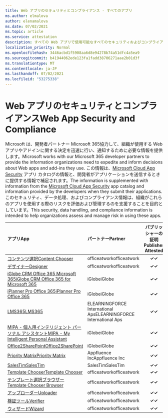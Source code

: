 ```yaml
---
title: Web アプリのセキュリティとコンプライアンス - すべてのアプリ
ms.author: elmalova
author: elenamalova
ms.date: 07/02/2021
ms.topic: article
ms.service: attestation
description: すべての Web アプリで使用可能なすべてのセキュリティおよびコンプライアンス情報。
localization_priority: Normal
ms.openlocfilehash: 3446acbd1f5908aa6d8e94278b74a51dfc4a5ea9
ms.sourcegitcommit: b41944062ede123fa1fadd38706271aae2b01d3f
ms.translationtype: MT
ms.contentlocale: ja-JP
ms.lasthandoff: 07/02/2021
ms.locfileid: "53275338"
---
```

# <a name="web-app-security-and-compliance"></a><span data-ttu-id="e4214-103">Web アプリのセキュリティとコンプライアンス</span><span class="sxs-lookup"><span data-stu-id="e4214-103">Web App Security and Compliance</span></span>

<span data-ttu-id="e4214-104">Microsoft は、開発者パートナー Microsoft 365協力して、組織が使用する Web アプリやアドインに関する決定を迅速に行い、通知するために必要な情報を提供します。</span><span class="sxs-lookup"><span data-stu-id="e4214-104">Microsoft works with our Microsoft 365 developer partners to provide the information organizations need to expedite and inform decisions about Web apps and add-ins they use.</span></span> <span data-ttu-id="e4214-105">この情報は、[Microsoft Cloud App Security](https://www.microsoft.com/en-us/enterprise-mobility-security/cloud-app-security) アプリ カタログの情報と、開発者がアプリケーションを送信するときに提供する情報で補足されます。</span><span class="sxs-lookup"><span data-stu-id="e4214-105">The information is supplemented with information from the [Microsoft Cloud App Security](https://www.microsoft.com/en-us/enterprise-mobility-security/cloud-app-security) app catalog and information provided by the developers when they submit their applications.</span></span> <span data-ttu-id="e4214-106">このセキュリティ、データ処理、およびコンプライアンス情報は、組織がこれらのアプリを使用する際のリスクを評価および管理するのを支援することを目的としています。</span><span class="sxs-lookup"><span data-stu-id="e4214-106">This security, data handling, and compliance information is intended to help organizations assess and manage risk in using these apps.</span></span>

| <span data-ttu-id="e4214-107">**アプリ**</span><span class="sxs-lookup"><span data-stu-id="e4214-107">**App**</span></span> | <span data-ttu-id="e4214-108">**パートナー**</span><span class="sxs-lookup"><span data-stu-id="e4214-108">**Partner**</span></span> | <span data-ttu-id="e4214-109">**パブリッシャーの証明**</span><span class="sxs-lookup"><span data-stu-id="e4214-109">**Publisher Attested**</span></span> | <span data-ttu-id="e4214-110">**認定**</span><span class="sxs-lookup"><span data-stu-id="e4214-110">**Certified**</span></span> |
|:--------|:------------|:----------------------:|:-------------:|
| [<span data-ttu-id="e4214-111">コンテンツ選択</span><span class="sxs-lookup"><span data-stu-id="e4214-111">Content Chooser</span></span>](./officeatwork-content-chooser.md) | <span data-ttu-id="e4214-112">officeatwork</span><span class="sxs-lookup"><span data-stu-id="e4214-112">officeatwork</span></span> | <span data-ttu-id="e4214-113">**✓**</span><span class="sxs-lookup"><span data-stu-id="e4214-113">**✓**</span></span> |  |
| [<span data-ttu-id="e4214-114">デザイナー</span><span class="sxs-lookup"><span data-stu-id="e4214-114">Designer</span></span>](./officeatwork-designer.md) | <span data-ttu-id="e4214-115">officeatwork</span><span class="sxs-lookup"><span data-stu-id="e4214-115">officeatwork</span></span> | <span data-ttu-id="e4214-116">**✓**</span><span class="sxs-lookup"><span data-stu-id="e4214-116">**✓**</span></span> |  |
| [<span data-ttu-id="e4214-117">iGlobe CRM Office 365 Microsoft 365</span><span class="sxs-lookup"><span data-stu-id="e4214-117">iGlobe CRM Office 365 for Microsoft 365</span></span>](./iglobe-crm-office-365-for-microsoft.md) | <span data-ttu-id="e4214-118">iGlobe</span><span class="sxs-lookup"><span data-stu-id="e4214-118">iGlobe</span></span> | <span data-ttu-id="e4214-119">**✓**</span><span class="sxs-lookup"><span data-stu-id="e4214-119">**✓**</span></span> |  |
| [<span data-ttu-id="e4214-120">iPlanner Pro Office 365</span><span class="sxs-lookup"><span data-stu-id="e4214-120">iPlanner Pro Office 365</span></span>](./iglobe-iplanner-pro-office-365.md) | <span data-ttu-id="e4214-121">iGlobe</span><span class="sxs-lookup"><span data-stu-id="e4214-121">iGlobe</span></span> | <span data-ttu-id="e4214-122">**✓**</span><span class="sxs-lookup"><span data-stu-id="e4214-122">**✓**</span></span> |  |
| [<span data-ttu-id="e4214-123">LMS365</span><span class="sxs-lookup"><span data-stu-id="e4214-123">LMS365</span></span>](./elearningforce-international-aps-lms365.md) | <span data-ttu-id="e4214-124">ELEARNINGFORCE International Aps</span><span class="sxs-lookup"><span data-stu-id="e4214-124">ELEARNINGFORCE International Aps</span></span> | <span data-ttu-id="e4214-125">**✓**</span><span class="sxs-lookup"><span data-stu-id="e4214-125">**✓**</span></span> | <img alt="Certified application badge" src="../media/certified-badge.png" height="25" width="25" /> |
| [<span data-ttu-id="e4214-126">MIPA - 個人用インテリジェント パーソナル アシスタント</span><span class="sxs-lookup"><span data-stu-id="e4214-126">MIPA - My Intelligent Personal Assistant</span></span>](./iglobe-mipa-my-intelligent-personal-assistant.md) | <span data-ttu-id="e4214-127">iGlobe</span><span class="sxs-lookup"><span data-stu-id="e4214-127">iGlobe</span></span> | <span data-ttu-id="e4214-128">**✓**</span><span class="sxs-lookup"><span data-stu-id="e4214-128">**✓**</span></span> |  |
| [<span data-ttu-id="e4214-129">Office2SharePoint</span><span class="sxs-lookup"><span data-stu-id="e4214-129">Office2SharePoint</span></span>](./iglobe-office2sharepoint.md) | <span data-ttu-id="e4214-130">iGlobe</span><span class="sxs-lookup"><span data-stu-id="e4214-130">iGlobe</span></span> | <span data-ttu-id="e4214-131">**✓**</span><span class="sxs-lookup"><span data-stu-id="e4214-131">**✓**</span></span> |  |
| [<span data-ttu-id="e4214-132">Priority Matrix</span><span class="sxs-lookup"><span data-stu-id="e4214-132">Priority Matrix</span></span>](./appfluence-inc-priority-matrix.md) | <span data-ttu-id="e4214-133">Appfluence Inc</span><span class="sxs-lookup"><span data-stu-id="e4214-133">Appfluence Inc</span></span> | <span data-ttu-id="e4214-134">**✓**</span><span class="sxs-lookup"><span data-stu-id="e4214-134">**✓**</span></span> | <img alt="Certified application badge" src="../media/certified-badge.png" height="25" width="25" /> |
| [<span data-ttu-id="e4214-135">SalesTim</span><span class="sxs-lookup"><span data-stu-id="e4214-135">SalesTim</span></span>](./salestim.md) | <span data-ttu-id="e4214-136">SalesTim</span><span class="sxs-lookup"><span data-stu-id="e4214-136">SalesTim</span></span> | <span data-ttu-id="e4214-137">**✓**</span><span class="sxs-lookup"><span data-stu-id="e4214-137">**✓**</span></span> |  |
| [<span data-ttu-id="e4214-138">Template Chooser</span><span class="sxs-lookup"><span data-stu-id="e4214-138">Template Chooser</span></span>](./officeatwork-template-chooser.md) | <span data-ttu-id="e4214-139">officeatwork</span><span class="sxs-lookup"><span data-stu-id="e4214-139">officeatwork</span></span> | <span data-ttu-id="e4214-140">**✓**</span><span class="sxs-lookup"><span data-stu-id="e4214-140">**✓**</span></span> |  |
| [<span data-ttu-id="e4214-141">テンプレート選択ブラウザー</span><span class="sxs-lookup"><span data-stu-id="e4214-141">Template Chooser Browser</span></span>](./officeatwork-template-chooser-browser.md) | <span data-ttu-id="e4214-142">officeatwork</span><span class="sxs-lookup"><span data-stu-id="e4214-142">officeatwork</span></span> | <span data-ttu-id="e4214-143">**✓**</span><span class="sxs-lookup"><span data-stu-id="e4214-143">**✓**</span></span> |  |
| [<span data-ttu-id="e4214-144">アップローダー</span><span class="sxs-lookup"><span data-stu-id="e4214-144">Uploader</span></span>](./officeatwork-uploader.md) | <span data-ttu-id="e4214-145">officeatwork</span><span class="sxs-lookup"><span data-stu-id="e4214-145">officeatwork</span></span> | <span data-ttu-id="e4214-146">**✓**</span><span class="sxs-lookup"><span data-stu-id="e4214-146">**✓**</span></span> |  |
| [<span data-ttu-id="e4214-147">検証ツール</span><span class="sxs-lookup"><span data-stu-id="e4214-147">Verifier</span></span>](./officeatwork-verifier.md) | <span data-ttu-id="e4214-148">officeatwork</span><span class="sxs-lookup"><span data-stu-id="e4214-148">officeatwork</span></span> | <span data-ttu-id="e4214-149">**✓**</span><span class="sxs-lookup"><span data-stu-id="e4214-149">**✓**</span></span> |  |
| [<span data-ttu-id="e4214-150">ウィザード</span><span class="sxs-lookup"><span data-stu-id="e4214-150">Wizard</span></span>](./officeatwork-wizard.md) | <span data-ttu-id="e4214-151">officeatwork</span><span class="sxs-lookup"><span data-stu-id="e4214-151">officeatwork</span></span> | <span data-ttu-id="e4214-152">**✓**</span><span class="sxs-lookup"><span data-stu-id="e4214-152">**✓**</span></span> |  |
